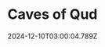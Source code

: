 ---
title: "Caves of Qud"
id: 333640
date: 2024-12-10T03:00:04.789Z
link: games/steam/recent/caves-of-qud
image: http://media.steampowered.com/steamcommunity/public/images/apps/333640/d301aa7d579383e6eeedf4a9cd26d703e6e5d5e0.jpg
playtime_2weeks: 48
playtime_forever: 1916
playtime_windows_forever: 0
playtime_mac_forever: 0
playtime_linux_forever: 1916
playtime_deck_forever: 1916
---